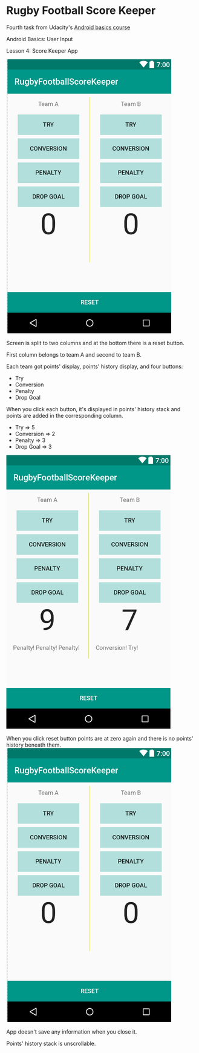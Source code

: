 # Rugby Football Score Keeper

Fourth task from Udacity's [Android basics course](https://www.udacity.com/course/android-basics-nanodegree-by-google--nd803)

Android Basics: User Input

Lesson 4: Score Keeper App

![When you open this application it looks like this.](docs/rugby-screenshot-start.png)

Screen is split to two columns and at the bottom there is a reset button.

First column belongs to team A and second to team B.

Each team got points' display, points' history display, and four buttons:
- Try
- Conversion
- Penalty
- Drop Goal

When you click each button, it's displayed in points' history stack and points are added in the corresponding column.
- Try => 5
- Conversion => 2
- Penalty => 3
- Drop Goal => 3

![Here's a screenshot of the app when teams got some points.](docs/rugby-screenshot-playing.png)

When you click reset button points are at zero again and there is no points' history beneath them.
![Reset button clicked.](docs/rugby-screenshot-start.png)

App doesn't save any information when you close it.

Points' history stack is unscrollable.
